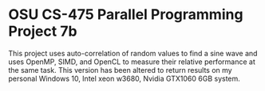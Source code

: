 # OSU CS-475 Parallel Programming Project 7b

This project uses auto-correlation of random values to find a sine wave
and uses OpenMP, SIMD, and OpenCL to measure their relative performance
at the same task. This version has been altered to return results on my
personal Windows 10, Intel xeon w3680, Nvidia GTX1060 6GB system.